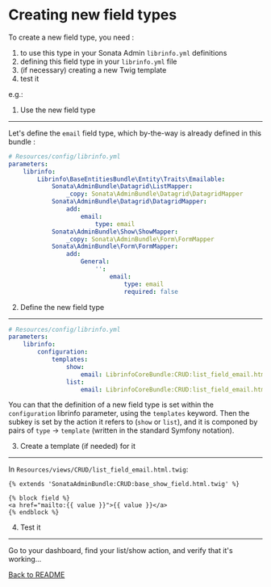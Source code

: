 Creating new field types
=========================

To create a new field type, you need :

1. to use this type in your Sonata Admin ```librinfo.yml``` definitions
2. defining this field type in your ```librinfo.yml``` file
3. (if necessary) creating a new Twig template
4. test it

e.g.:

1. Use the new field type
-------------------------

Let's define the ```email``` field type, which by-the-way is already defined in this bundle :

```yaml
# Resources/config/librinfo.yml
parameters:
    librinfo:
        Librinfo\BaseEntitiesBundle\Entity\Traits\Emailable:
            Sonata\AdminBundle\Datagrid\ListMapper:
                _copy: Sonata\AdminBundle\Datagrid\DatagridMapper
            Sonata\AdminBundle\Datagrid\DatagridMapper:
                add:
                    email:
                        type: email
            Sonata\AdminBundle\Show\ShowMapper:
                _copy: Sonata\AdminBundle\Form\FormMapper
            Sonata\AdminBundle\Form\FormMapper:
                add:
                    General:
                        '':
                            email:
                                type: email
                                required: false
```

2. Define the new field type
----------------------------

```yaml
# Resources/config/librinfo.yml
parameters:
    librinfo:
        configuration:
            templates:
                show:
                    email: LibrinfoCoreBundle:CRUD:list_field_email.html.twig
                list:
                    email: LibrinfoCoreBundle:CRUD:list_field_email.html.twig
```

You can that the definition of a new field type is set within the ```configuration``` librinfo parameter, using the ```templates``` keyword. Then the subkey is set by the action it refers to (```show``` or ```list```), and it is componed by pairs of ```type``` → ```template``` (written in the standard Symfony notation).

3. Create a template (if needed) for it
---------------------------------------

In ```Resources/views/CRUD/list_field_email.html.twig```:

```twig
{% extends 'SonataAdminBundle:CRUD:base_show_field.html.twig' %}

{% block field %}
<a href="mailto:{{ value }}">{{ value }}</a>
{% endblock %}
```

4. Test it
----------

Go to your dashboard, find your list/show action, and verify that it's working...

[Back to README](../../README.md)
